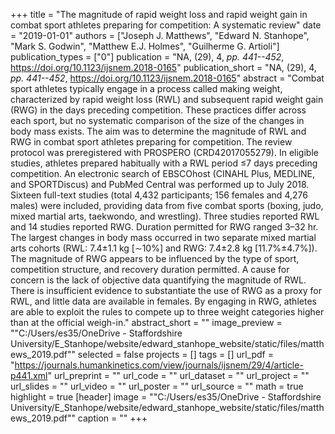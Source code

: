 +++
title = "The magnitude of rapid weight loss and rapid weight gain in combat sport athletes preparing for competition: A systematic review"
date = "2019-01-01"
authors = ["Joseph J. Matthews", "Edward N. Stanhope", "Mark S. Godwin", "Matthew E.J. Holmes", "Guilherme G. Artioli"]
publication_types = ["0"]
publication = "NA, (29), 4, _pp. 441--452_, https://doi.org/10.1123/ijsnem.2018-0165"
publication_short = "NA, (29), 4, _pp. 441--452_, https://doi.org/10.1123/ijsnem.2018-0165"
abstract = "Combat sport athletes typically engage in a process called making weight, characterized by rapid weight loss (RWL) and subsequent rapid weight gain (RWG) in the days preceding competition. These practices differ across each sport, but no systematic comparison of the size of the changes in body mass exists. The aim was to determine the magnitude of RWL and RWG in combat sport athletes preparing for competition. The review protocol was preregistered with PROSPERO (CRD42017055279). In eligible studies, athletes prepared habitually with a RWL period ≤7 days preceding competition. An electronic search of EBSCOhost (CINAHL Plus, MEDLINE, and SPORTDiscus) and PubMed Central was performed up to July 2018. Sixteen full-text studies (total 4,432 participants; 156 females and 4,276 males) were included, providing data from five combat sports (boxing, judo, mixed martial arts, taekwondo, and wrestling). Three studies reported RWL and 14 studies reported RWG. Duration permitted for RWG ranged 3–32 hr. The largest changes in body mass occurred in two separate mixed martial arts cohorts (RWL: 7.4±1.1 kg [∼10%] and RWG: 7.4±2.8 kg [11.7%±4.7%]). The magnitude of RWG appears to be influenced by the type of sport, competition structure, and recovery duration permitted. A cause for concern is the lack of objective data quantifying the magnitude of RWL. There is insufficient evidence to substantiate the use of RWG as a proxy for RWL, and little data are available in females. By engaging in RWG, athletes are able to exploit the rules to compete up to three weight categories higher than at the official weigh-in."
abstract_short = ""
image_preview = ""C:/Users/es35/OneDrive - Staffordshire University/E_Stanhope/website/edward_stanhope_website/static/files/matthews_2019.pdf""
selected = false
projects = []
tags = []
url_pdf = "https://journals.humankinetics.com/view/journals/ijsnem/29/4/article-p441.xml"
url_preprint = ""
url_code = ""
url_dataset = ""
url_project = ""
url_slides = ""
url_video = ""
url_poster = ""
url_source = ""
math = true
highlight = true
[header]
image = ""C:/Users/es35/OneDrive - Staffordshire University/E_Stanhope/website/edward_stanhope_website/static/files/matthews_2019.pdf""
caption = ""
+++
